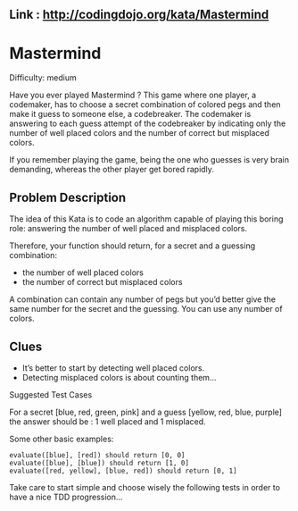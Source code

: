 ## Link : http://codingdojo.org/kata/Mastermind

 # Mastermind

Difficulty: medium

Have you ever played Mastermind ? This game where one player, a codemaker, has to choose a secret combination of colored pegs and then make it guess to someone else, a codebreaker. The codemaker is answering to each guess attempt of the codebreaker by indicating only the number of well placed colors and the number of correct but misplaced colors.

If you remember playing the game, being the one who guesses is very brain demanding, whereas the other player get bored rapidly.

## Problem Description

The idea of this Kata is to code an algorithm capable of playing this boring role: answering the number of well placed and misplaced colors.

Therefore, your function should return, for a secret and a guessing combination:

   * the number of well placed colors
   * the number of correct but misplaced colors

A combination can contain any number of pegs but you’d better give the same number for the secret and the guessing. You can use any number of colors.

## Clues

   * It’s better to start by detecting well placed colors.
   * Detecting misplaced colors is about counting them…

Suggested Test Cases

For a secret [blue, red, green, pink] and a guess [yellow, red, blue, purple] the answer should be : 1 well placed and 1 misplaced.

Some other basic examples:

    evaluate([blue], [red]) should return [0, 0]
    evaluate([blue], [blue]) should return [1, 0]
    evaluate([red, yellow], [blue, red]) should return [0, 1]

Take care to start simple and choose wisely the following tests in order to have a nice TDD progression…